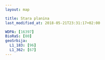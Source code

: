 ```yaml
---
layout: map

title: Stara planina
last_modified_at: 2018-05-21T23:31:17+02:00

WDPA: [16397]
BioRaS: [80]
geoSrbija:
  L1_183: [96]
  L1_362: [67]
---
```

